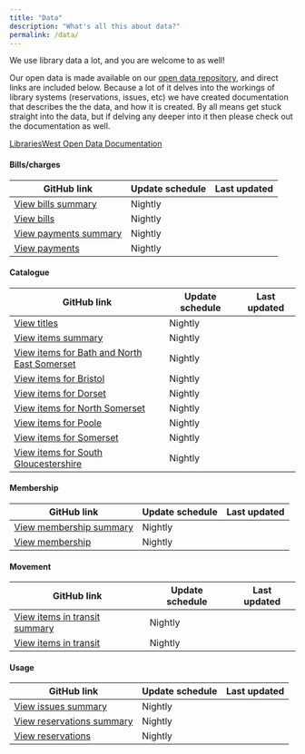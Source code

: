 ```yaml
---
title: "Data"
description: "What's all this about data?"
permalink: /data/
---
```


We use library data a lot, and you are welcome to as well!

Our open data is made available on our [open data repository](https://github.com/LibrariesWest/opendata), and direct links are included below. Because a lot of it delves into the workings of library systems (reservations, issues, etc) we have created documentation that describes the the data, and how it is created. By all means get stuck straight into the data, but if delving any deeper into it then please check out the documentation as well.

[LibrariesWest Open Data Documentation](https://librarieswest.gitbook.io/librarieswest-open-data)

#### Bills/charges

| GitHub link | Update schedule | Last updated |
| ----------- | --------------- | ------------ |
| [View bills summary](https://github.com/LibrariesWest/opendata/blob/master/bills/bills_summary.csv) | Nightly | <span data-updated="bills_bills_summary"></span> |
| [View bills](https://github.com/LibrariesWest/opendata/blob/master/bills/bills.csv) | Nightly |
| [View payments summary](https://github.com/LibrariesWest/opendata/blob/master/bills/payments_summary.csv) | Nightly |
| [View payments](https://github.com/LibrariesWest/opendata/blob/master/bills/payments.csv) | Nightly |

#### Catalogue

| GitHub link | Update schedule | Last updated |
| ----------- | --------------- | ------------ |
| [View titles](https://github.com/LibrariesWest/opendata/blob/master/catalogue/titles.csv) | Nightly |
| [View items summary](https://github.com/LibrariesWest/opendata/blob/master/catalogue/items_summary.csv) | Nightly |
| [View items for Bath and North East Somerset](https://github.com/LibrariesWest/opendata/blob/master/catalogue/items_banes.csv) | Nightly |
| [View items for Bristol](https://github.com/LibrariesWest/opendata/blob/master/catalogue/items_bristol.csv) | Nightly |
| [View items for Dorset](https://github.com/LibrariesWest/opendata/blob/master/catalogue/items_dorset.csv) | Nightly |
| [View items for North Somerset](https://github.com/LibrariesWest/opendata/blob/master/catalogue/items_northsomerset.csv) | Nightly |
| [View items for Poole](https://github.com/LibrariesWest/opendata/blob/master/catalogue/items_poole.csv) | Nightly |
| [View items for Somerset](https://github.com/LibrariesWest/opendata/blob/master/catalogue/items_somerset.csv) | Nightly |
| [View items for South Gloucestershire](https://github.com/LibrariesWest/opendata/blob/master/catalogue/items_southglos.csv) | Nightly |

#### Membership

| GitHub link | Update schedule | Last updated |
| ----------- | --------------- | ------------ |
| [View membership summary](https://github.com/LibrariesWest/opendata/blob/master/membership/members_summary.csv) | Nightly |
| [View membership](https://github.com/LibrariesWest/opendata/blob/master/membership/members.csv) | Nightly |

#### Movement

| GitHub link | Update schedule | Last updated |
| ----------- | --------------- | ------------ |
| [View items in transit summary](https://github.com/LibrariesWest/opendata/blob/master/movement/transits_summary.csv) | Nightly |
| [View items in transit](https://github.com/LibrariesWest/opendata/blob/master/movement/transits.csv) | Nightly |

#### Usage

| GitHub link | Update schedule | Last updated |
| ----------- | --------------- | ------------ |
| [View issues summary](https://github.com/LibrariesWest/opendata/blob/master/usage/issues_summary.csv) | Nightly |
| [View reservations summary](https://github.com/LibrariesWest/opendata/blob/master/usage/reservations_summary.csv) | Nightly |
| [View reservations](https://github.com/LibrariesWest/opendata/blob/master/usage/reservations.csv) | Nightly |